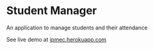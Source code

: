 # Student Manager

An application to manage students and their attendance

See live demo at [ipmec.herokuapp.com](https://ipmec.herokuapp.com)
